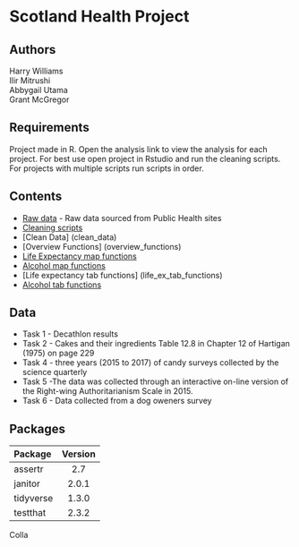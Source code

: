 # Scotland Health Project
## Authors
Harry Williams    
Ilir Mitrushi    
Abbygail Utama    
Grant McGregor 
 
## Requirements
Project made in R. Open the analysis link to view the analysis for each project. For best use open project in Rstudio and run the cleaning scripts. For projects with multiple scripts run scripts in order. 
## Contents
 * [Raw data](raw_data) - Raw data sourced from Public Health sites
 * [Cleaning scripts](cleaning_script) 
 * [Clean Data] (clean_data) 
 * [Overview Functions] (overview_functions)
 *  [Life Expectancy map functions](Le_map_functions) 
 *   [Alcohol map functions](alcohol_map_functions) 
 *   [Life expectancy tab functions] (life_ex_tab_functions) 
 *   [Alcohol tab functions](alcohol_consumption_functions) 
 
## Data
* Task 1 - Decathlon results 
* Task 2 - Cakes and their ingredients Table 12.8 in Chapter 12 of Hartigan (1975) on page 229
* Task 4 -  three years (2015 to 2017) of candy surveys collected by the science quarterly 
* Task 5 -The data was collected through an interactive on-line version of the Right-wing Authoritarianism Scale in 2015.
* Task 6 - Data collected from a dog oweners survey 
## Packages
| Package      | Version    
| :------------- | :----------: 
|  assertr | 2.7   
| janitor  | 2.0.1
|tidyverse |1.3.0
|testthat | 2.3.2
Colla